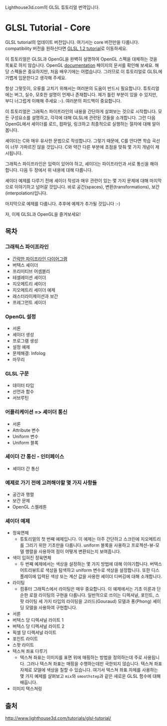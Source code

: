 Lighthouse3d.com의 GLSL 튜토리얼 번역입니다.

# GLSL Tutorial - Core

GLSL tutorial의 업데이트 버전입니다. 여기서는 core 버전만을 다룹니다. compatibility 버전을 원하신다면 [GLSL 1.2 tutorial](http://www.lighthouse3d.com/tutorials/glsl-12-tutorial/)로 이동하세요.

이 튜토리얼은 GLSL과 OpenGL을 완벽히 설명하여 OpenGL 스펙을 대체하는 것을 목표로 하지 않습니다. OpenGL [documentation](https://www.khronos.org/registry/OpenGL/index_gl.php) 페이지의 문서를 확인해 보세요. 해당 스펙들은 중요하지만, 처음 배우기에는 어렵습니다. 그러므로 이 튜토리얼로 GLSL에 가볍게 입문한다고 생각해 주세요.

항상 그렇듯이, 오류를 고치기 위해서는 여러분의 도움이 반드시 필요합니다. 튜토리얼에는 버그, 실수, 모호한 설명이 언제나 존재합니다. 제가 틀린 부분이 있을 수 있지만, 부디 너그럽게 이해해 주세요 :-). 여러분의 피드백이 중요합니다.

이 튜토리얼은 그래픽스 파이프라인의 내용을 간단하게 살펴보는 것으로 시작합니다. 모든 구성요소를 설명하고, 각각에 대해 GLSL에 관련된 것들을 소개합니다. 그런 다음 OpenGL에서 셰이더를 로드, 컴파일, 링크하고 최종적으로 실행하는 절차에 대해 알아봅니다.

셰이더는 C와 매우 유사한 문법으로 작성합니다. 그렇기 때문에, C를 안다면 학습 곡선이 너무 가파르진 않을 것입니다. C와 약간 다른 부분에 초점을 맞춰 몇 가지 개념이 제시됩니다.

그래픽스 파이프라인은 입력이 있어야 하고, 셰이더는 파이프라인과 서로 통신을 해야 합니다.
다음 두 장에서 위 내용에 대해 다룹니다.

셰이더 예제를 다루기 전에 셰이더 작성과 매우 관련이 있는 몇 가지 문제에 대해 마지막으로 이야기하고 넘어갈 것입니다. 바로 공간(spaces), 변환(transformations), 보간(interpolation)입니다.

마지막으로 예제를 다룹니다. 추후에 예제가 추가될 것입니다 :-)

자, 이제 GLSL과 OpenGL을 즐겨보세요!

## 목차

### 그래픽스 파이프라인
  - [간략한 파이프라인 다이어그램](./01_pipeline/01_pipeline.md)
  - 버텍스 셰이더
  - 프리미티브 어셈블리
  - 테셀레이션 셰이더
  - 지오메트리 셰이더
  - 지오메트리 세이더 예제
  - 래스터라이제이션과 보간
  - 프레그먼트 셰이더

### OpenGL 설정
  - 서론
  - 셰이더 생성
  - 프로그램 생성
  - 설정 예제
  - 문제해결: Infolog
  - 마무리

### GLSL 구문
  - 데이터 타입
  - 선언과 함수
  - 서브루틴

### 어플리케이션 => 셰이더 통신
  - 서론
  - Attribute 변수
  - Uniform 변수
  - Uniform 블록

### 셰이더 간 통신 - 인터페이스
  - 셰이더 간 통신

### 예제로 가기 전에 고려해야할 몇 가지 사항들
  - 공간과 행렬
  - 보간 문제
  - OpenGL 스켈레톤

### 셰이더 예제
  - 정육면체
    - 튜토리얼의 첫 번째 예제입니다. 이 예제는 아주 간단하고 스크린에 지오메트리를 그리기 위한 기초만을 다룹니다. uniform 블록을 사용하고 프로젝션-뷰-모델 행렬을 사용하여 점이 어떻게 변환되는지 보여줍니다.
  - 색이 입혀진 정육면체
    - 두 번째 예제에서는 색상을 설정하는 몇 가지 방법에 대해 이야기합니다. 버텍스 어트리뷰트로 색상을 탐색하고 uniform 변수로 색상을 설정합니다. 또한 디스플레이에 입력된 색상 또는 계산 값을 사용한 셰이더 디버깅에 대해 소개합니다.
  - 라이팅
    - 컴퓨터 그래픽스에서 라이팅은 매우 중요합니다. 이 예제에서는 기초 이론과 단순한 로컬 라이팅의 구현을 다룹니다. 일반적으로 쓰이는 디렉셔널, 포인트, 스팟 라이팅 세 가지 타입의 라이팅을 고러드(Gouraud) 모델과 퐁(Phong) 셰이딩 모델을 사용하여 구현합니다.
  - 서론
  - 버텍스 당 디렉셔널 라이트 1
  - 버텍스 당 디렉셔널 라이트 2
  - 픽셀 당 디렉셔널 라이트
  - 포인트 라이트
  - 스팟 라이트
  - 텍스쳐 좌표 다루기
    - 텍스쳐 좌표는 이미지를 표면 위에 매핑하는 방법을 정의하는데 주로 사용됩니다. 그러나 텍스쳐 좌표는 매핑을 수행하는데만 국한되지 않습니다. 텍스쳐 좌표 자체로 모델에 색상을 칠할 수 있습니다. 여기서 텍스쳐 좌표 자체를 사용하는 몇 가지 예제를 살펴보고 `mix`와 `smoothstep`과 같은 새로운 GLSL 함수에 대해 배웁니다.
  - 이미지 텍스쳐링 

## 출처
http://www.lighthouse3d.com/tutorials/glsl-tutorial/